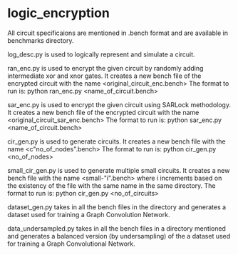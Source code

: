 # logic_encryption

All circuit specificaions are mentioned in .bench format and are available in benchmarks directory.

log_desc.py is used to logically represent and simulate a circuit.

ran_enc.py is used to encrypt the given circuit by randomly adding intermediate xor and xnor gates. It creates a new bench file of the encrypted circuit with the name <original_circuit_enc.bench> 
The format to run is: python ran_enc.py <name_of_circuit.bench>

sar_enc.py is used to encrypt the given circuit using SARLock methodology. It creates a new bench file of the encrypted circuit with the name <original_circuit_sar_enc.bench>
The format to run is: python sar_enc.py <name_of_circuit.bench>

cir_gen.py is used to generate circuits. It creates a new bench file with the name <c"no_of_nodes".bench>
The format to run is: python cir_gen.py <no_of_nodes>

small_cir_gen.py is used to generate multiple small circuits. It creates a new bench file with the name <small-"i".bench> where i increments based on the existency of the file with the same name in the same directory.
The format to run is: python cir_gen.py <no_of_circuits>

dataset_gen.py takes in all the bench files in the directory and generates a dataset used for training a Graph Convolution Network.

data_undersampled.py takes in all the bench files in a directory mentioned and generates a balanced version (by undersampling) of the a dataset used for training a Graph Convolutional Network.
